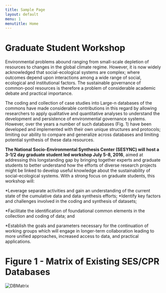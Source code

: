 ```yaml
---
title: Sample Page
layout: default
menu: 1
menutitle: Home
---
```


# Graduate Student Workshop

Environmental problems abound ranging from small-scale depletion of resources to changes in the global climate regime. However, it is now widely acknowledged that social-ecological systems are complex; where outcomes depend upon interactions among a wide range of social, ecological and institutional factors.  The sustainable governance of common-pool resources is therefore a problem of considerable academic debate and practical importance.  

The coding and collection of case studies into Large-n databases of the commons have made considerable contributions in this regard by allowing researchers to apply qualitative and quantitative analyses to understand the development and persistence of environmental governance systems.  However, over the years a number of such databases (Fig. 1) have been developed and implemented with their own unique structures and protocols; limiting our ability to compare and generalize across databases and limiting potential synthesis of these data resources.  

**The National Socio-Environmental Synthesis Center (SESYNC) will host a 3-1/2 day graduate student led workshop July 5-8, 2016**, aimed at addressing this longstanding gap by bringing together experts and graduate students to better understand how the efforts of diverse research projects might be linked to develop useful knowledge about the sustainability of social-ecological systems. With a strong focus on graduate students, this workshop will: 

*Leverage separate activities and gain an understanding of the current state of the cumulative data and data synthesis efforts; 
*Identify key factors and challenges involved in the coding and synthesis of datasets; 

*Facilitate the identification of foundational common elements in the collection and coding of data; and 

*Establish the goals and parameters necessary for the continuation of working groups which will engage in longer-term collaboration leading to more unified approaches, increased access to data, and practical applications.

# Figure 1 - Matrix of Existing SES/CPR Databases

![DBMatrix](https://cloud.githubusercontent.com/assets/17146093/13062621/5179cfde-d3fd-11e5-9cb2-58dcb898eefd.png)


